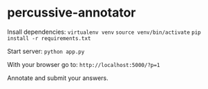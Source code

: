 # percussive-annotator

Insall dependencies:
`virtualenv venv`
`source venv/bin/activate`
`pip install -r requirements.txt`

Start server:
`python app.py`

With your browser go to:
`http://localhost:5000/?p=1`

Annotate and submit your answers.

